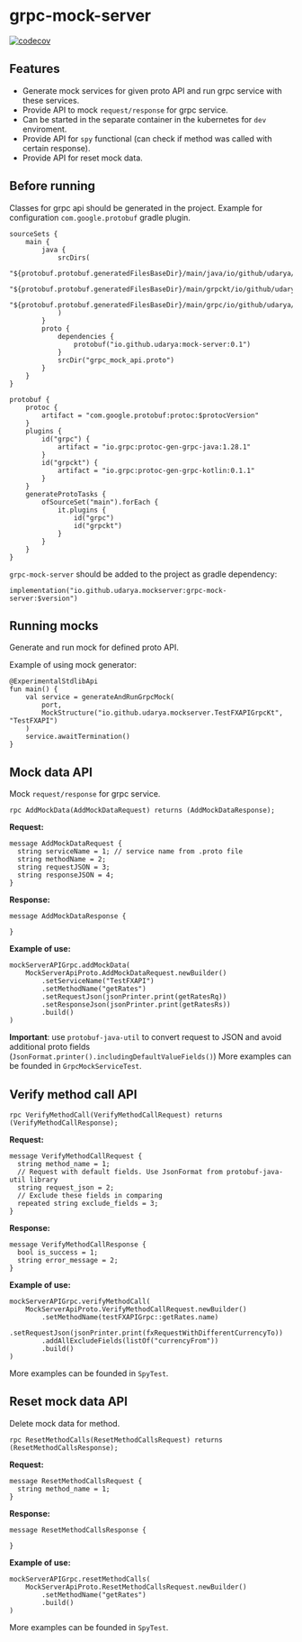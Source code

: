 # grpc-mock-server

[![codecov](https://codecov.io/gh/UDarya/grpc-mock-server/branch/main/graph/badge.svg?token=H2S3WS2G6J)](https://codecov.io/gh/UDarya/grpc-mock-server)


## Features
 - Generate mock services for given proto API and run grpc service with these services.
 - Provide API to mock `request/response` for grpc service. 
 - Can be started in the separate container in the kubernetes for `dev` enviroment.
 - Provide API for `spy` functional (can check if method was called with certain response).
 - Provide API for reset mock data.

## Before running

Classes for grpc api should be generated in the project.
Example for configuration `com.google.protobuf` gradle plugin.
```
sourceSets {
    main {
        java {
            srcDirs(
                "${protobuf.protobuf.generatedFilesBaseDir}/main/java/io/github/udarya/mockserver",
                "${protobuf.protobuf.generatedFilesBaseDir}/main/grpckt/io/github/udarya/mockserver",
                "${protobuf.protobuf.generatedFilesBaseDir}/main/grpc/io/github/udarya/mockserver"
            )
        }
        proto {
            dependencies {
                protobuf("io.github.udarya:mock-server:0.1")
            }
            srcDir("grpc_mock_api.proto")
        }
    }
}

protobuf {
    protoc {
        artifact = "com.google.protobuf:protoc:$protocVersion"
    }
    plugins {
        id("grpc") {
            artifact = "io.grpc:protoc-gen-grpc-java:1.28.1"
        }
        id("grpckt") {
            artifact = "io.grpc:protoc-gen-grpc-kotlin:0.1.1"
        }
    }
    generateProtoTasks {
        ofSourceSet("main").forEach {
            it.plugins {
                id("grpc")
                id("grpckt")
            }
        }
    }
}
```

`grpc-mock-server` should be added to the project as gradle dependency:

```
implementation("io.github.udarya.mockserver:grpc-mock-server:$version")
```

## Running mocks
Generate and run mock for defined proto API.

Example of using mock generator:
```
@ExperimentalStdlibApi
fun main() {
    val service = generateAndRunGrpcMock(
        port,
        MockStructure("io.github.udarya.mockserver.TestFXAPIGrpcKt", "TestFXAPI")
    )
    service.awaitTermination()
}
```

## Mock data API
Mock `request/response` for grpc service.

```
rpc AddMockData(AddMockDataRequest) returns (AddMockDataResponse);
```

**Request:**
```
message AddMockDataRequest {
  string serviceName = 1; // service name from .proto file
  string methodName = 2;
  string requestJSON = 3;
  string responseJSON = 4;
}
```

**Response:**
```
message AddMockDataResponse {

}
```

**Example of use:**
```
mockServerAPIGrpc.addMockData(
    MockServerApiProto.AddMockDataRequest.newBuilder()
        .setServiceName("TestFXAPI")
        .setMethodName("getRates")
        .setRequestJson(jsonPrinter.print(getRatesRq))
        .setResponseJson(jsonPrinter.print(getRatesRs))
        .build()
)
```
**Important**: use `protobuf-java-util` to convert request to JSON and avoid additional proto fields (`JsonFormat.printer().includingDefaultValueFields()`) 
More examples can be founded in `GrpcMockServiceTest`.

## Verify method call API
```
rpc VerifyMethodCall(VerifyMethodCallRequest) returns (VerifyMethodCallResponse);
```

**Request:**
```
message VerifyMethodCallRequest {
  string method_name = 1;
  // Request with default fields. Use JsonFormat from protobuf-java-util library
  string request_json = 2;
  // Exclude these fields in comparing
  repeated string exclude_fields = 3;
}
```

**Response:**
```
message VerifyMethodCallResponse {
  bool is_success = 1;
  string error_message = 2;
}
```
**Example of use:**
```
mockServerAPIGrpc.verifyMethodCall(
    MockServerApiProto.VerifyMethodCallRequest.newBuilder()
        .setMethodName(testFXAPIGrpc::getRates.name)
        .setRequestJson(jsonPrinter.print(fxRequestWithDifferentCurrencyTo))
        .addAllExcludeFields(listOf("currencyFrom"))
        .build()
)
```
More examples can be founded in `SpyTest`.

## Reset mock data API
Delete mock data for method.
```
rpc ResetMethodCalls(ResetMethodCallsRequest) returns (ResetMethodCallsResponse);
```

**Request:**
```
message ResetMethodCallsRequest {
  string method_name = 1;
}
```

**Response:**
```
message ResetMethodCallsResponse {

}
```

**Example of use:**
```
mockServerAPIGrpc.resetMethodCalls(
    MockServerApiProto.ResetMethodCallsRequest.newBuilder()
        .setMethodName("getRates")
        .build()
)
```
More examples can be founded in `SpyTest`.

